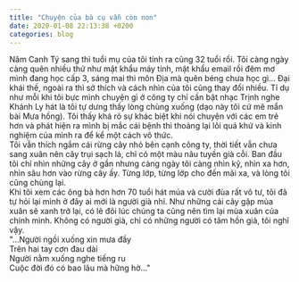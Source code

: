 ```yaml
---
title: "Chuyện của bà cụ vẫn còn non"
date: 2020-01-08 22:13:38 +0200
categories: blog
---
```

Năm Canh Tý sang thì tuổi mụ của tôi tính ra cũng 32 tuổi rồi. Tôi càng ngày càng quên nhiều thứ như mật khẩu máy tính, mật khẩu email rồi đêm mơ mình đang học cấp 3, sáng mai thi môn Địa mà quên béng chưa học gì... Đại khái thế, ngoài ra thì sở thích và cách nhìn của tôi cũng thay đổi nhiều. Tỉ dụ như mỗi khi tôi bực mình chuyện gì ở công ty chỉ cần bật nhạc Trịnh nghe Khánh Ly hát là tôi tự dưng thấy lòng chùng xuống (dạo này tôi cứ mê mẩn bài Mưa hồng). Tôi thấy khá rõ sự khác biệt khi nói chuyện với các em trẻ hơn và phát hiện ra mình bị mắc cái bệnh thi thoảng lại lôi quá khứ và kinh nghiệm của mình ra để kể một cách vô thức.  
Tôi vẫn thích ngắm cái rừng cây nhỏ bên cạnh công ty, thời tiết vẫn chưa sang xuân nên cây trụi sạch lá, chỉ có một màu nâu tuyền già cỗi. Ban đầu tôi chỉ nhìn những cây ở gần nhưng càng ngày tôi càng nhìn kỹ, nhìn xa hơn, nhìn sâu hơn vào rừng cây ấy. Từng lớp, từng lớp cho đến mãi xa, và lòng tôi cũng chùng lại.  
Khi tôi xem các ông bà hơn hơn 70 tuổi hát múa và cười đùa rất vô tư, tôi đã tự hỏi lại mình ở đây ai mới là người già nhỉ. Như những cái cây gặp mùa xuân sẽ xanh trở lại, có lẽ đôi lúc chúng ta cũng nên tìm lại mùa xuân của chính mình. Không có người già, chỉ có những người có tâm hồn già, tôi nghĩ vậy.  
"...Người ngồi xuống xin mưa đầy  
Trên hai tay cơn đau dài  
Người nằm xuống nghe tiếng ru  
Cuộc đời đó có bao lâu mà hững hờ..."
